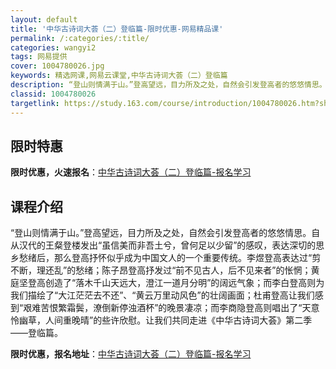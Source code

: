 ```yaml
---
layout: default
title: '中华古诗词大荟（二）登临篇-限时优惠-网易精品课'
permalink: /:categories/:title/
categories: wangyi2
tags: 网易提供
cover: 1004780026.jpg
keywords: 精选网课,网易云课堂,中华古诗词大荟（二）登临篇
description: “登山则情满于山。”登高望远，目力所及之处，自然会引发登高者的悠悠情思。自从汉代的王粲登楼发出“虽信美而非吾土兮，曾何足
classid: 1004780026
targetlink: https://study.163.com/course/introduction/1004780026.htm?share=1&shareId=1025206652&utm_campaign=share&utm_medium=iphoneShare&utm_source=&utm_u=1025206652
---
```


## 限时特惠

**限时优惠，火速报名**：[中华古诗词大荟（二）登临篇-报名学习](https://study.163.com/course/introduction/1004780026.htm?share=1&shareId=1025206652&utm_campaign=share&utm_medium=iphoneShare&utm_source=&utm_u=1025206652)

## 课程介绍

“登山则情满于山。”登高望远，目力所及之处，自然会引发登高者的悠悠情思。自从汉代的王粲登楼发出“虽信美而非吾土兮，曾何足以少留”的感叹，表达深切的思乡愁绪后，那么登高抒怀似乎成为中国文人的一个重要传统。李煜登高表达过“剪不断，理还乱”的愁绪；陈子昂登高抒发过“前不见古人，后不见来者”的怅惘；黄庭坚登高创造了“落木千山天远大，澄江一道月分明”的阔远气象；而李白登高则为我们描绘了“大江茫茫去不还”、“黄云万里动风色”的壮阔画面；杜甫登高让我们感到“艰难苦恨繁霜鬓，潦倒新停浊酒杯”的晚景凄凉；而李商隐登高则唱出了“天意怜幽草，人间重晚晴”的些许欣慰。让我们共同走进《中华古诗词大荟》第二季——登临篇。

**限时优惠，报名地址**：[中华古诗词大荟（二）登临篇-报名学习](https://study.163.com/course/introduction/1004780026.htm?share=1&shareId=1025206652&utm_campaign=share&utm_medium=iphoneShare&utm_source=&utm_u=1025206652)


